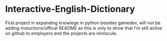 # Interactive-English-Dictionary

First project in expanding knowlege in python besides gamedev, will not be adding instuctions/offical README as this is only to show that I'm still active on github to employers and the projects are miniscule.
